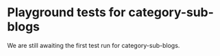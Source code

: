 # Playground tests for category-sub-blogs
We are still awaiting the first test run for category-sub-blogs.
